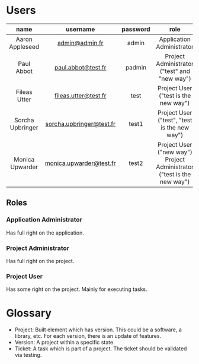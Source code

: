 # Users

|       name       |         username         | password |                                  role                                  |
|:----------------:|:------------------------:|:--------:|:----------------------------------------------------------------------:|
| Aaron Appleseed  |      admin@admin.fr      |  admin   |                       Application Administrator                        |
|    Paul Abbot    |    paul.abbot@test.fr    |  padmin  |              Project Administrator ("test" and "new way")              |
|   Fileas Utter   |   fileas.utter@test.fr   |   test   |                  Project User ("test is the new way")                  |
| Sorcha Upbringer | sorcha.upbringer@test.fr |  test1   |              Project User ("test", "test is the new way")              |
| Monica Upwarder  | monica.upwarder@test.fr  |  test2   | Project User ("new way") Project Administrator ("test is the new way") |

## Roles

### Application Administrator

Has full right on the application. 

### Project Administrator

Has full right on the project.

### Project User

Has some right on the project. Mainly for executing tasks.

# Glossary

* Project: Built element which has version. This could be a software, a library, etc. For each version, there is an update
of features.
* Version: A project within a specific state.
* Ticket: A task which is part of a project. The ticket should be validated via testing.